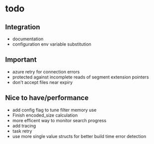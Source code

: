 

# todo

## Integration
- documentation
- configuration env variable substitution

## Important
- azure retry for connection errors
- protected against incomplete reads of segment extension pointers
- don't accept files near expiry

## Nice to have/performance
- add config flag to tune filter memory use
- Finish encoded_size calculation
- more efficent way to monitor search progress
- add tracing
- task retry
- use more single value structs for better build time error detection

